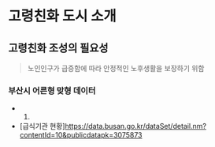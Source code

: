 # 고령친화 도시 소개
## 고령친화 조성의 필요성
>노인인구가 급증함에 따라 안정적인 노후생활을 보장하기 위함
### 부산시 어른형 맞형 데이터
- 1.
- [급식기관 현황]<https://data.busan.go.kr/dataSet/detail.nm?contentId=10&publicdatapk=3075873>
